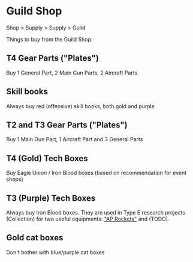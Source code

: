 # Guild Shop

Shop > Supply > Supply > Guild



Things to buy from the Guild Shop:

## T4 Gear Parts ("Plates")

Buy 1 General Part, 2 Main Gun Parts, 2 Aircraft Parts

## Skill books

Always buy red (offensive) skill books, both gold and purple

## T2 and T3 Gear Parts ("Plates")

Buy 1 Main Gun Part, 1 Aircraft Part and 3 General Parts

## T4 (Gold) Tech Boxes

Buy Eagle Union / Iron Blood boxes (based on recommendation for event shops)

## T3 (Purple) Tech Boxes

Always buy Iron Blood boxes. They are used in Type E research projects
(Collection) for two useful equipments: ["AP Rockets"](https://azurlane.koumakan.jp/wiki/Messerschmitt_Bf_109G_(Carrier-based_Prototype))
and (TODO).

## Gold cat boxes

Don't bother with blue/purple cat boxes
